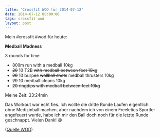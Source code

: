 ```yaml
---
title: 'Crossfit WOD für 2014-07-12'
date: 2014-07-12 00:00:00 
tags: crossfit wod
layout: post
---
```

Mein #crossfit #wod für heute:

**Medball Madness**

3 rounds for time

* 800m run with a medball 10kg
* ~~20~~ 10 T2B ~~with medball between feet 10kg~~
* ~~20~~ 10 burpee ~~wallball shots~~ medball thrusters 10kg
* ~~20~~ 10 medball cleans 10kg
* ~~20 ringdips with medball between feet 10kg~~

Meine Zeit: 33:24min

Das Workout war echt fies. Ich wollte die dritte Runde Laufen eigentlich ohne Medizinball machen, aber nachdem ich von einem Freeletics Sportler angefeuert wurde, habe ich mir den Ball doch noch für die letzte Runde geschnappt. Vielen Dank! :satisfied:

([Quelle WOD][0])

[0]: http://www.crossfithh.de/workouts--news/workout-saturday23

